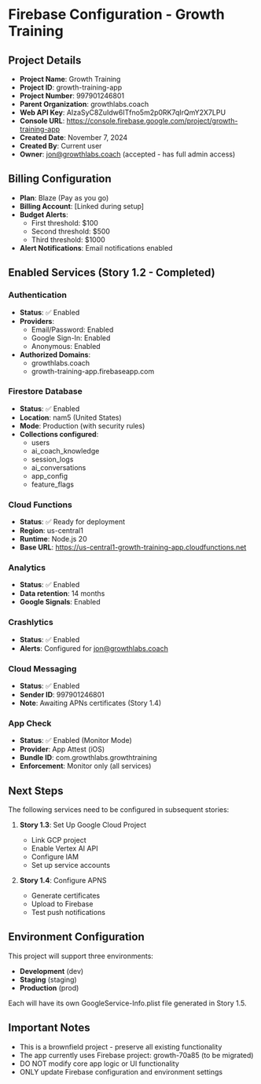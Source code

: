 # Firebase Configuration - Growth Training

## Project Details
- **Project Name**: Growth Training
- **Project ID**: growth-training-app
- **Project Number**: 997901246801
- **Parent Organization**: growthlabs.coach
- **Web API Key**: AIzaSyC8ZuIdw6ITfno5m2p0RK7qIrQmY2X7LPU
- **Console URL**: https://console.firebase.google.com/project/growth-training-app
- **Created Date**: November 7, 2024
- **Created By**: Current user
- **Owner**: jon@growthlabs.coach (accepted - has full admin access)

## Billing Configuration
- **Plan**: Blaze (Pay as you go)
- **Billing Account**: [Linked during setup]
- **Budget Alerts**:
  - First threshold: $100
  - Second threshold: $500
  - Third threshold: $1000
- **Alert Notifications**: Email notifications enabled

## Enabled Services (Story 1.2 - Completed)

### Authentication
- **Status**: ✅ Enabled
- **Providers**:
  - Email/Password: Enabled
  - Google Sign-In: Enabled
  - Anonymous: Enabled
- **Authorized Domains**:
  - growthlabs.coach
  - growth-training-app.firebaseapp.com

### Firestore Database
- **Status**: ✅ Enabled
- **Location**: nam5 (United States)
- **Mode**: Production (with security rules)
- **Collections configured**:
  - users
  - ai_coach_knowledge
  - session_logs
  - ai_conversations
  - app_config
  - feature_flags

### Cloud Functions
- **Status**: ✅ Ready for deployment
- **Region**: us-central1
- **Runtime**: Node.js 20
- **Base URL**: https://us-central1-growth-training-app.cloudfunctions.net

### Analytics
- **Status**: ✅ Enabled
- **Data retention**: 14 months
- **Google Signals**: Enabled

### Crashlytics
- **Status**: ✅ Enabled
- **Alerts**: Configured for jon@growthlabs.coach

### Cloud Messaging
- **Status**: ✅ Enabled
- **Sender ID**: 997901246801
- **Note**: Awaiting APNs certificates (Story 1.4)

### App Check
- **Status**: ✅ Enabled (Monitor Mode)
- **Provider**: App Attest (iOS)
- **Bundle ID**: com.growthlabs.growthtraining
- **Enforcement**: Monitor only (all services)

## Next Steps
The following services need to be configured in subsequent stories:

1. **Story 1.3**: Set Up Google Cloud Project
   - Link GCP project
   - Enable Vertex AI API
   - Configure IAM
   - Set up service accounts

2. **Story 1.4**: Configure APNS
   - Generate certificates
   - Upload to Firebase
   - Test push notifications

## Environment Configuration
This project will support three environments:
- **Development** (dev)
- **Staging** (staging)
- **Production** (prod)

Each will have its own GoogleService-Info.plist file generated in Story 1.5.

## Important Notes
- This is a brownfield project - preserve all existing functionality
- The app currently uses Firebase project: growth-70a85 (to be migrated)
- DO NOT modify core app logic or UI functionality
- ONLY update Firebase configuration and environment settings